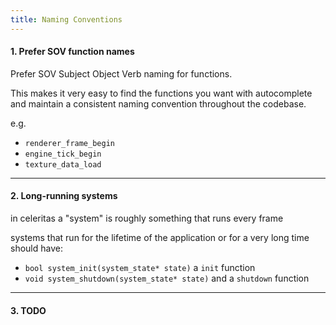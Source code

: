 ```yaml
---
title: Naming Conventions
---
```


#### 1. Prefer SOV function names

Prefer SOV Subject Object Verb naming for functions.

This makes it very easy to find the functions you want with autocomplete and maintain a consistent naming convention
throughout the codebase.

e.g.

* `renderer_frame_begin`
* `engine_tick_begin`
* `texture_data_load`

---

#### 2. Long-running systems

in celeritas a "system" is roughly something that runs every frame

systems that run for the lifetime of the application or for a very long time should have:

* `bool system_init(system_state* state)` a `init` function
* `void system_shutdown(system_state* state)` and a `shutdown` function

---

#### 3. TODO
